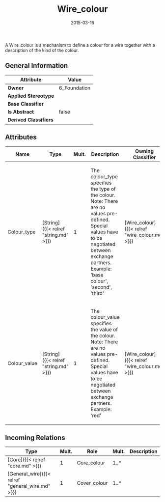 ﻿---
title: Wire_colour
toc: false
type: specs
date: "2015-03-16"
draft: false
specification: KBL
version: 2.4
documentType: "Recommendation"
elementType: Class
classes:
  - Wire_colour
menu_name: kbl-2.4
---
<p>A Wire_colour is a mechanism to define a colour for a wire together with a description of the kind of the colour.</p>

## General Information

| Attribute               | Value |
|-------------------------|-------|
| **Owner**               | 6_Foundation |
| **Applied Stereotype**  |   |
| **Base Classifier**     |   |
| **Is Abstract**         | false |
| **Derived Classifiers** |   |

## Attributes
|  Name  |  Type  |  Mult.  |  Description  |  Owning Classifier  |
|--------|--------|---------|---------------|--------------|
|Colour_type | [String]({{< relref "string.md" >}}) | 1 | <p>The colour_type specifies the type of the colour. Note: There are no values pre-defined. Special values have to be negotiated between exchange partners.  Example:  'base colour', 'second', 'third'</p> | [Wire_colour]({{< relref "wire_colour.md" >}}) |
|Colour_value | [String]({{< relref "string.md" >}}) | 1 | <p>The colour_value specifies the value of the colour. Note: There are no values pre-defined. Special values have to be negotiated between exchange partners.  Example:  'red'</p> | [Wire_colour]({{< relref "wire_colour.md" >}}) |

##  Incoming Relations
|    Type  |   Mult.  |   Role    |   Mult.   |   Description  |
|----------|----------|-----------|-----------|----------------|
| [Core]({{< relref "core.md" >}}) | 1 | Core_colour | 1..* |  |
| [General_wire]({{< relref "general_wire.md" >}}) | 1 | Cover_colour | 1..* |  |
